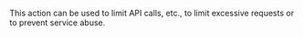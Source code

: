 This action can be used to limit API calls, etc., to limit excessive requests or to prevent service abuse.
